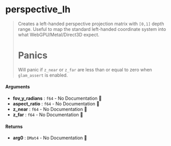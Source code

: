 # perspective\_lh

>  Creates a left-handed perspective projection matrix with `[0,1]` depth range.
>  Useful to map the standard left-handed coordinate system into what WebGPU/Metal/Direct3D expect.
>  # Panics
>  Will panic if `z_near` or `z_far` are less than or equal to zero when `glam_assert` is
>  enabled.

#### Arguments

- **fov\_y\_radians** : `f64` \- No Documentation 🚧
- **aspect\_ratio** : `f64` \- No Documentation 🚧
- **z\_near** : `f64` \- No Documentation 🚧
- **z\_far** : `f64` \- No Documentation 🚧

#### Returns

- **arg0** : `DMat4` \- No Documentation 🚧